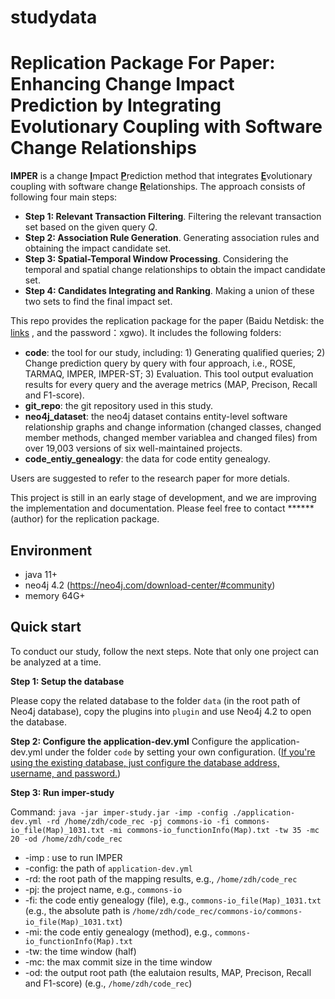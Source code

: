 # studydata
# Replication Package For Paper: Enhancing Change Impact Prediction by Integrating Evolutionary Coupling with Software Change Relationships

**IMPER** is a change <u>**I**</u>mpact <u>**P**</u>rediction method that integrates <u>**E**</u>volutionary coupling with software change <u>**R**</u>elationships. The approach consists of following four main steps:

+ **Step 1: Relevant Transaction Filtering**. Filtering the relevant transaction set based on the given query $Q$. 
+ **Step 2: Association Rule Generation**. Generating association rules and obtaining the impact candidate set.
+ **Step 3: Spatial-Temporal Window Processing**. Considering the temporal and spatial change relationships to obtain the impact candidate set.
+ **Step 4: Candidates Integrating and Ranking**. Making a union of these two sets to find the final impact set.

This repo provides the replication package for the paper (Baidu Netdisk: the [links](https://pan.baidu.com/s/1cwpj4-OMM5mOXhOdgWrV1Q ) , and the password：xgwo). It includes the following folders:

* **code**:  the tool for our study, including: 1) Generating qualified queries; 2) Change prediction query by query with four approach, i.e., ROSE, TARMAQ, IMPER, IMPER-ST; 3) Evaluation. This tool output evaluation results for every query and the average metrics (MAP, Precison, Recall and F1-score).  
* **git_repo**: the git repository used in this study. 
* **neo4j_dataset**: the neo4j dataset contains entity-level software relationship graphs and change information (changed classes, changed member methods, changed member variablea and changed files) from over 19,003 versions of six well-maintained projects. 
* **code_entiy_genealogy**: the data for code entity genealogy.

Users are suggested to refer to the research paper for more detials. 

This project is still in an early stage of development, and we are improving the implementation and documentation. Please feel free to contact ******(author) for the replication package.

## Environment

- java 11+
- neo4j 4.2 (https://neo4j.com/download-center/#community)
- memory 64G+

## Quick start
To conduct our study, follow the next steps.  Note that only one project can be analyzed at a time.

**Step 1: Setup the database**

Please copy the related database to the folder `data` (in the root path of Neo4j database), copy the plugins into  `plugin` and use Neo4j 4.2 to open the database.  

**Step 2:  Configure the application-dev.yml**
Configure the application-dev.yml under the folder `code` by setting your own configuration. (<u>If you're using the existing database, just configure the database address, username, and password.</u>)

**Step 3:  Run imper-study**

Command: `java -jar imper-study.jar -imp -config ./application-dev.yml -rd /home/zdh/code_rec -pj commons-io -fi commons-io_file(Map)_1031.txt -mi commons-io_functionInfo(Map).txt -tw 35 -mc 20 -od /home/zdh/code_rec`

- -imp : use to run IMPER
- -config: the path of `application-dev.yml`
- -rd: the root path of the mapping results, e.g., `/home/zdh/code_rec`
- -pj: the project name, e.g., `commons-io`
- -fi: the code entiy genealogy (file), e.g., `commons-io_file(Map)_1031.txt` (e.g., the absolute path is `/home/zdh/code_rec/commons-io/commons-io_file(Map)_1031.txt`)
- -mi: the code entiy genealogy (method), e.g., `commons-io_functionInfo(Map).txt`
- -tw: the time window (half)
- -mc: the max commit size in the time window
- -od: the output root path (the ealutaion results, MAP, Precison, Recall and F1-score) (e.g., `/home/zdh/code_rec`)


